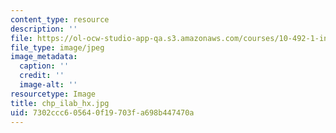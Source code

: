 ```yaml
---
content_type: resource
description: ''
file: https://ol-ocw-studio-app-qa.s3.amazonaws.com/courses/10-492-1-integrated-chemical-engineering-topics-i-process-control-by-design-fall-2004/7302ccc605640f19703fa698b447470a_chp_ilab_hx.jpg
file_type: image/jpeg
image_metadata:
  caption: ''
  credit: ''
  image-alt: ''
resourcetype: Image
title: chp_ilab_hx.jpg
uid: 7302ccc6-0564-0f19-703f-a698b447470a
---
```

